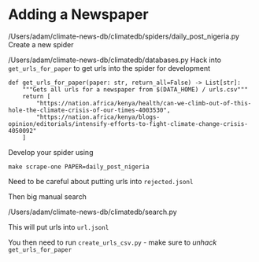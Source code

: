 # Adding a Newspaper

/Users/adam/climate-news-db/climatedb/spiders/daily_post_nigeria.py
Create a new spider

/Users/adam/climate-news-db/climatedb/databases.py
Hack into `get_urls_for_paper` to get urls into the spider for development

```
def get_urls_for_paper(paper: str, return_all=False) -> List[str]:
    """Gets all urls for a newspaper from $(DATA_HOME) / urls.csv"""
    return [
        "https://nation.africa/kenya/health/can-we-climb-out-of-this-hole-the-climate-crisis-of-our-times-4003530",
        "https://nation.africa/kenya/blogs-opinion/editorials/intensify-efforts-to-fight-climate-change-crisis-4050092"
    ]
```
Develop your spider using

```
make scrape-one PAPER=daily_post_nigeria
```

Need to be careful about putting urls into `rejected.jsonl`

Then big manual search 

/Users/adam/climate-news-db/climatedb/search.py

This will put urls into `url.jsonl`

You then need to run `create_urls_csv.py` - make sure to *unhack* `get_urls_for_paper`
